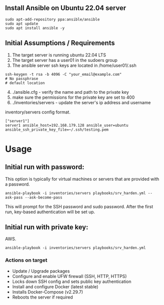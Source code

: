 ## Install Ansible on Ubuntu 22.04 server
```
sudo apt-add-repository ppa:ansible/ansible
sudo apt update
sudo apt install ansible -y
```

## Initial Assumptions / Requirements
1. The target server is running ubuntu 22.04 LTS
2. The target server has a user01 in the sudoers group
3. The ansible server ssh keys are located in /home/user01/.ssh
    
```
ssh-keygen -t rsa -b 4096 -C "your_email@example.com"  
# No passphrase
# default location
```
4. ./ansible.cfg - verify the name and path to the private key
5. make sure the permissions for the private key are set to 400
6. ./inventories/servers - update the server's ip address and username

inventory/servers config format.
```
["server1"]
server1 ansible_host=192.168.179.128 ansible_user=ubuntu ansible_ssh_private_key_file=~/.ssh/testing.pem
```

# Usage
## Initial run with password:

This option is typically for virtual machines or servers that are provided with a password.

`ansible-playbook -i inventories/servers playbooks/srv_harden.yml --ask-pass --ask-become-pass`

This will prompt for the SSH password and sudo password. After the first run, key-based authentication will be set up.

## Initial run with private key:

AWS.

`ansible-playbook -i inventories/servers playbooks/srv_harden.yml`


### Actions on target
- Update / Upgrade packages
- Configure and enable UFW firewall (SSH, HTTP, HTTPS)
- Locks down SSH config and sets public key authentication
- Install and configure Docker (latest stable)
- Installs Docker-Compose (v2.29.7)
- Reboots the server if required